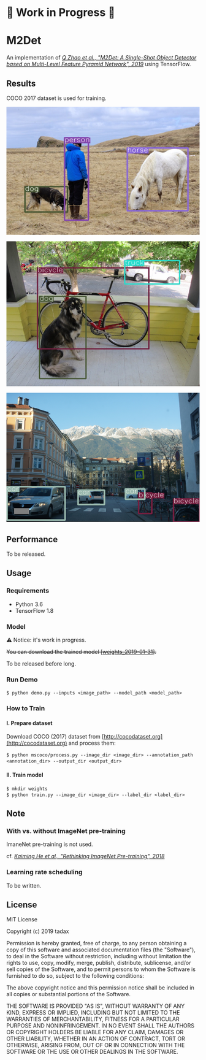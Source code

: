 # :construction: Work in Progress :construction:

# M2Det

An implementation of
[_Q Zhao et al., "M2Det: A Single-Shot Object Detector based on Multi-Level Feature Pyramid Network", 2019_](
https://arxiv.org/pdf/1811.04533.pdf) using TensorFlow.

## Results

COCO 2017 dataset is used for training.

![](data/yolov2_result.jpg)

![](data/yolo_result.jpg)

![](data/innsbruck_result.png)

## Performance

To be released.


## Usage

### Requirements

- Python 3.6
- TensorFlow 1.8

### Model

:warning: Notice: it's work in progress.

~~You can download the trained model [[weights_2019-01-31]()].~~

To be released before long.

### Run Demo

```
$ python demo.py --inputs <image_path> --model_path <model_path>
```

### How to Train

#### I. Prepare dataset

Download COCO (2017) dataset from [http://cocodataset.org](http://cocodataset.org) 
and process them:

```
$ python mscoco/process.py --image_dir <image_dir> --annotation_path <annotation_dir> --output_dir <output_dir>
```

#### II. Train model

```
$ mkdir weights
$ python train.py --image_dir <image_dir> --label_dir <label_dir>
```

## Note

### With vs. without ImageNet pre-training

ImaneNet pre-training is not used.

cf. [_Kaiming He et al., "Rethinking ImageNet Pre-training", 2018_](
https://arxiv.org/pdf/1811.08883.pdf)


### Learning rate scheduling

To be written.


## License

MIT License

Copyright (c) 2019 tadax

Permission is hereby granted, free of charge, to any person obtaining a copy
of this software and associated documentation files (the "Software"), to deal
in the Software without restriction, including without limitation the rights
to use, copy, modify, merge, publish, distribute, sublicense, and/or sell
copies of the Software, and to permit persons to whom the Software is
furnished to do so, subject to the following conditions:

The above copyright notice and this permission notice shall be included in all
copies or substantial portions of the Software.

THE SOFTWARE IS PROVIDED "AS IS", WITHOUT WARRANTY OF ANY KIND, EXPRESS OR
IMPLIED, INCLUDING BUT NOT LIMITED TO THE WARRANTIES OF MERCHANTABILITY,
FITNESS FOR A PARTICULAR PURPOSE AND NONINFRINGEMENT. IN NO EVENT SHALL THE
AUTHORS OR COPYRIGHT HOLDERS BE LIABLE FOR ANY CLAIM, DAMAGES OR OTHER
LIABILITY, WHETHER IN AN ACTION OF CONTRACT, TORT OR OTHERWISE, ARISING FROM,
OUT OF OR IN CONNECTION WITH THE SOFTWARE OR THE USE OR OTHER DEALINGS IN THE
SOFTWARE.
